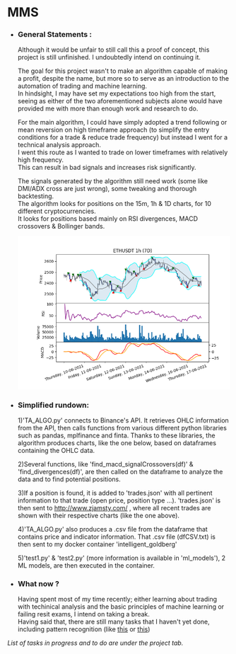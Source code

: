# **MMS**
- ### General Statements :
   Although it would be unfair to still call this a proof of concept, this project is still unfinished. I undoubtedly intend on continuing it.
   
   The goal for this project wasn't to make an algorithm capable of making a profit, despite the name, but more so to serve as an introduction to the automation
   of trading and machine learning. <br>In hindsight, I may have set my expectations too high from the start, seeing as either of the two aforementioned subjects alone      would have provided me with more than enough work and research to do.
   
   For the main algorithm, I could have simply adopted a trend following or mean reversion on high timeframe approach (to simplify the entry conditions for a      trade & reduce trade frequency) but instead I went for a technical analysis approach. <br>I went this route as I wanted to trade on lower timeframes with relatively      high frequency.<br> This can result in bad signals and increases risk significantly.
   
   The signals generated by the algorithm still need work (some like DMI/ADX cross are just wrong), some tweaking and thorough backtesting.
   <br>The algorithm looks for positions on the 15m, 1h & 1D charts, for 10 different cryptocurrencies.
   <br>It looks for positions based mainly on RSI divergences, MACD crossovers & Bollinger bands.

         
     ![most recent chart](https://github.com/tindll/mms/blob/main/chart.png)

- ### Simplified rundown:

   1)'TA_ALGO.py' connects to Binance's API. It retrieves OHLC information from the API, then calls functions from various different python libraries such as pandas,      mplfinance and finta. Thanks to these libraries, the algorithm produces charts, like the one below, based on dataframes containing the OHLC data.
   
   2)Several functions, like 'find_macd_signalCrossovers(df)' & 'find_divergences(df)', are then called on the dataframe to analyze the data and to find potential          positions.
   
   3)If a position is found, it is added to 'trades.json' with all pertinent information to that trade (open price, position type ...).
   'trades.json' is then sent to http://www.zjamsty.com/ , where all recent trades are shown with their respective charts (like the one above).

   4)'TA_ALGO.py' also produces a .csv file from the dataframe that contains price and indicator information.
   That .csv file (dfCSV.txt) is then sent to my docker container 'intelligent_goldberg'
   
   5)'test1.py' & 'test2.py' (more information is available in 'ml_models'), 2 ML models, are then executed in the container.

- ### What now ?
   Having spent most of my time recently; either learning about trading with techinical analysis and the basic principles of machine learning or failing resit exams,
   I intend on taking a break.
   <br> Having said that, there are still many tasks that I haven't yet done, including pattern recognition (like [this](https://mpra.ub.uni-muenchen.de/60825/1/MPRA_paper_60825.pdf) or [this](https://projet.liris.cnrs.fr/imagine/pub/proceedings/ICANN-2010/papers/6354/63540130.pdf))

*List of tasks in progress and to do are under the project tab.*

